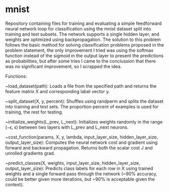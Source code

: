 # mnist
Repository containing files for training and evaluating a simple feedforward neural
network loop for classification using the mnist dataset split into training and
test subsets. The network supports a single hidden layer, and weights are
optimized using backpropagation. The solution to this problem follows the basic
method for solving classification problems proposed in the problem statement,
the only improvement I tried was using the softmax function instead of the
sigmoid in the output layer to present the predictions as probabilities, but
after some tries I came to the conclussion that there was no significant
improvement, so I scrapped the idea.

Functions:

~load_dataset(path): Loads a file from the specified path and returns the
feature matrix X and corresponding label vector y.

~split_dataset(X, y, percent): Shuffles using randperm and splits the dataset
into training and test sets. The proportion percent of examples is used for
training, the rest for testing.

~initialize_weights(L_prev, L_next): Initializes weights randomly in the
range (−ϵ, ϵ) between two layers with L_prev and L_next neurons.

~cost_function(params, X, y, lambda, input_layer_size, hidden_layer_size,
output_layer_size): Computes the neural network cost and gradient using forward
and backward propagation. Returns both the scalar cost J and unrolled gradients
grad.

~predict_classes(X, weights, input_layer_size, hidden_layer_size,
output_layer_size): Predicts class labels for each row in X using trained
weights and a single forward pass through the network (~90% accuracy, could
be better given more iterations, but ~90% is acceptable given the context).
